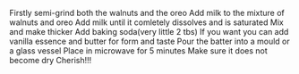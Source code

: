 Firstly semi-grind both the walnuts and the oreo
Add milk to the mixture of walnuts and oreo
Add milk until it comletely dissolves and is saturated
Mix and make thicker
Add baking soda(very little 2 tbs)
If you want you can add vanilla essence and butter for form and taste
Pour the batter into a mould or a glass vessel
Place in microwave for 5 minutes
Make sure it does not become dry
Cherish!!!
